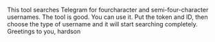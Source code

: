 This tool searches Telegram for
fourcharacter and semi-four-character 
usernames. The tool is good. You can use
it. Put the token and ID, then choose the 
type of username and it will start 
searching completely. Greetings to you, 
hardson
